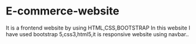 # E-commerce-website
It is a frontend website by using HTML,CSS,BOOTSTRAP
In this website  I have used bootstrap 5,css3,html5,it is responsive website using navbar..

